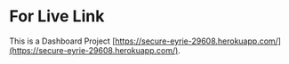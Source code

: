 # For Live Link

This is a Dashboard Project [https://secure-eyrie-29608.herokuapp.com/](https://secure-eyrie-29608.herokuapp.com/).
